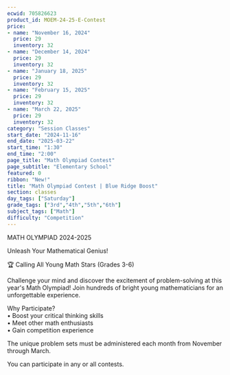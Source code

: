 ```yaml
---
ecwid: 705826623
product_id: MOEM-24-25-E-Contest
price:
- name: "November 16, 2024"
  price: 29
  inventory: 32
- name: "December 14, 2024"
  price: 29
  inventory: 32
- name: "January 18, 2025"
  price: 29
  inventory: 32
- name: "February 15, 2025"
  price: 29
  inventory: 32
- name: "March 22, 2025"
  price: 29
  inventory: 32
category: "Session Classes"
start_date: "2024-11-16"
end_date: "2025-03-22"
start_time: "1:30"
end_time: "2:00"
page_title: "Math Olympiad Contest"
page_subtitle: "Elementary School"
featured: 0
ribbon: "New!"
title: "Math Olympiad Contest | Blue Ridge Boost"
section: classes
day_tags: ["Saturday"]
grade_tags: ["3rd","4th","5th","6th"]
subject_tags: ["Math"]
difficulty: "Competition"
---
```

<p>MATH OLYMPIAD 2024-2025</p><p> Unleash Your Mathematical Genius!</p><p>🏆 Calling All Young Math Stars (Grades 3-6)</p><p>Challenge your mind and discover the excitement of problem-solving at this year's Math Olympiad! Join hundreds of bright young mathematicians for an unforgettable experience.</p><p>Why Participate?<br> • Boost your critical thinking skills<br> • Meet other math enthusiasts<br> • Gain competition experience</p><p>The unique problem sets must be administered each month from November through March.</p><p>You can participate in any or all contests.<br><br></p>
